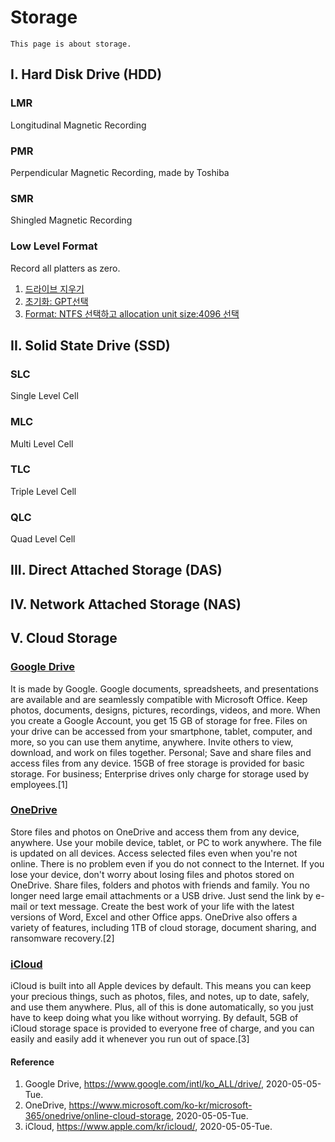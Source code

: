 # Storage
```
This page is about storage.
```
## I. Hard Disk Drive (HDD)

### LMR
Longitudinal Magnetic Recording

### PMR
Perpendicular Magnetic Recording, made by Toshiba

### SMR
Shingled Magnetic Recording

### Low Level Format
Record all platters as zero.

1) [드라이브 지우기](https://support.wdc.com/knowledgebase/answer.aspx?ID=1211&s=1211&lang=en#windlg)
2) [초기화: GPT선택](https://support.wdc.com/knowledgebase/answer.aspx?ID=1018&s=1018&lang=en#win8)
3) [Format: NTFS 선택하고 allocation unit size:4096 선택](https://support.wdc.com/knowledgebase/answer.aspx?ID=3865&s=3865&lang=en#win10)

## II. Solid State Drive (SSD)

### SLC
Single Level Cell

### MLC
Multi Level Cell

### TLC
Triple Level Cell

### QLC
Quad Level Cell

## III. Direct Attached Storage (DAS)

## IV. Network Attached Storage (NAS)

## V. Cloud Storage

### [Google Drive](https://www.google.com/drive/)
 It is made by Google. Google documents, spreadsheets, and presentations are available and are seamlessly compatible with Microsoft Office. Keep photos, documents, designs, pictures, recordings, videos, and more. When you create a Google Account, you get 15 GB of storage for free. Files on your drive can be accessed from your smartphone, tablet, computer, and more, so you can use them anytime, anywhere. Invite others to view, download, and work on files together. Personal; Save and share files and access files from any device. 15GB of free storage is provided for basic storage. For business; Enterprise drives only charge for storage used by employees.[1]

### [OneDrive](https://www.microsoft.com/ko-kr/microsoft-365/onedrive/online-cloud-storage)
 Store files and photos on OneDrive and access them from any device, anywhere. Use your mobile device, tablet, or PC to work anywhere. The file is updated on all devices. Access selected files even when you're not online. There is no problem even if you do not connect to the Internet. If you lose your device, don't worry about losing files and photos stored on OneDrive. Share files, folders and photos with friends and family. You no longer need large email attachments or a USB drive. Just send the link by e-mail or text message.
Create the best work of your life with the latest versions of Word, Excel and other Office apps. OneDrive also offers a variety of features, including 1TB of cloud storage, document sharing, and ransomware recovery.[2]

### [iCloud](https://www.icloud.com/)
 iCloud is built into all Apple devices by default. This means you can keep your precious things, such as photos, files, and notes, up to date, safely, and use them anywhere. Plus, all of this is done automatically, so you just have to keep doing what you like without worrying. By default, 5GB of iCloud storage space is provided to everyone free of charge, and you can easily and easily add it whenever you run out of space.[3]

#### Reference
 1. Google Drive, https://www.google.com/intl/ko_ALL/drive/, 2020-05-05-Tue.
 2. OneDrive, https://www.microsoft.com/ko-kr/microsoft-365/onedrive/online-cloud-storage, 2020-05-05-Tue.
 3. iCloud, https://www.apple.com/kr/icloud/, 2020-05-05-Tue.
